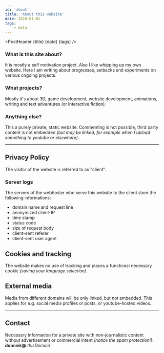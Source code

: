 ```yaml
---
id: 'about'
title: 'About this website'
date: 2020-01-01
tags:
    - meta
---
```




<script>
    import Image from '$lib/Image.svelte'
	import PostHeader from '$lib/PostHeader.svelte'
</script>



<PostHeader {title} {date} {tags} />

### What is this site about?

It is mostly a self motivation project. Also I like whipping up my own website. Here I am writing about progresses, setbacks and experiments on various ongoing projects.


### What projects?

Mostly it's about 3D, game development, website development, animations, writing and text adventures (or interactive fiction).

### Anything else?

This a purely private, static website. Commenting is not possible, third party content is not embedded *(but may be linked, for example when I upload something to youtube or elsewhere)*.

---

## Privacy Policy

The visitor of the website is referred to as "client".

### Server logs

The servers of the webhoster who serve this website to the client store the following informations:

- domain name and request line
- anonymized client-IP
- time stamp
- status code
- size of request body
- client-sent referer
- client-sent user agent

## Cookies and tracking

The website makes no use of tracking and places a functional necessary cookie *(saving your language selection)*.

## External media

Media from different domains will be only linked, but not embedded. This applies for e.g. social media profiles or posts, or youtube-hosted videos.

---

## Contact
Necessary information for a private site with non-journalistic content without advertisement or commercial intent *(notice the spam protection!)*:
**dominik@** *thisDomain*